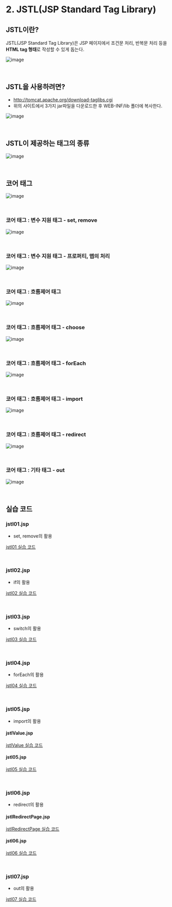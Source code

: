 # 2. JSTL(JSP Standard Tag Library)
## JSTL이란?
JSTL(JSP Standard Tag Library)은 JSP 페이지에서 조건문 처리, 반복문 처리 등을 **HTML tag 형태**로 작성할 수 있게 돕는다.

![image](https://user-images.githubusercontent.com/57928612/116853005-4cb0e080-ac30-11eb-88df-034d6804ddea.png)

<br>

## JSTL을 사용하려면?
- http://tomcat.apache.org/download-taglibs.cgi
- 위의 사이트에서 3가지 jar파일을 다운로드한 후 WEB-INF/lib 폴더에 복사한다.

![image](https://user-images.githubusercontent.com/57928612/116853087-6baf7280-ac30-11eb-8eda-741f98bb0385.png)

<br>

## JSTL이 제공하는 태그의 종류
![image](https://user-images.githubusercontent.com/57928612/116853119-78cc6180-ac30-11eb-9506-eb85a4f97f4a.png)

<br>

## 코어 태그
![image](https://user-images.githubusercontent.com/57928612/116853150-87b31400-ac30-11eb-819a-0f216a448e57.png)

<br>

### 코어 태그 : 변수 지원 태그 - set, remove
![image](https://user-images.githubusercontent.com/57928612/116853188-9994b700-ac30-11eb-942c-0dbe6ee098ef.png)

<br>

### 코어 태그 : 변수 지원 태그 - 프로퍼티, 맵의 처리
![image](https://user-images.githubusercontent.com/57928612/116853272-c052ed80-ac30-11eb-9743-daa8c4882383.png)

<br>

### 코어 태그 : 흐름제어 태그
![image](https://user-images.githubusercontent.com/57928612/116853315-ccd74600-ac30-11eb-8453-b94b58698629.png)

<br>

### 코어 태그 : 흐름제어 태그 - choose
![image](https://user-images.githubusercontent.com/57928612/116853385-eaa4ab00-ac30-11eb-9c63-d019b470fccd.png)

<br>

### 코어 태그 : 흐름제어 태그 - forEach
![image](https://user-images.githubusercontent.com/57928612/116853457-0dcf5a80-ac31-11eb-8551-51b21cbe93ea.png)

<br>

### 코어 태그 : 흐름제어 태그 - import
![image](https://user-images.githubusercontent.com/57928612/116853573-42dbad00-ac31-11eb-95c8-6120683289bd.png)

<br>

### 코어 태그 : 흐름제어 태그 - redirect
![image](https://user-images.githubusercontent.com/57928612/116853716-79192c80-ac31-11eb-98a2-6cae505f4825.png)

<br>

### 코어 태그 : 기타 태그 - out
![image](https://user-images.githubusercontent.com/57928612/116853853-ae257f00-ac31-11eb-8083-7e0bb5e74b24.png)

<br>

## 실습 코드
### jstl01.jsp
- set, remove의 활용

[jstl01 실습 코드](https://github.com/LAH1203/Study_JavaSpring/blob/main/lah1203/2.%20%EC%9B%B9%20%EB%B0%B1%EC%97%94%EB%93%9C%20%ED%94%84%EB%A1%9C%EA%B7%B8%EB%9E%98%EB%B0%8D%20%EA%B8%B0%EC%B4%88/jstl01.jsp)

<br>

### jstl02.jsp
- if의 활용

[jstl02 실습 코드](https://github.com/LAH1203/Study_JavaSpring/blob/main/lah1203/2.%20%EC%9B%B9%20%EB%B0%B1%EC%97%94%EB%93%9C%20%ED%94%84%EB%A1%9C%EA%B7%B8%EB%9E%98%EB%B0%8D%20%EA%B8%B0%EC%B4%88/jstl02.jsp)

<br>

### jstl03.jsp
- switch의 활용

[jstl03 실습 코드](https://github.com/LAH1203/Study_JavaSpring/blob/main/lah1203/2.%20%EC%9B%B9%20%EB%B0%B1%EC%97%94%EB%93%9C%20%ED%94%84%EB%A1%9C%EA%B7%B8%EB%9E%98%EB%B0%8D%20%EA%B8%B0%EC%B4%88/jstl03.jsp)

<br>

### jstl04.jsp
- forEach의 활용

[jstl04 실습 코드](https://github.com/LAH1203/Study_JavaSpring/blob/main/lah1203/2.%20%EC%9B%B9%20%EB%B0%B1%EC%97%94%EB%93%9C%20%ED%94%84%EB%A1%9C%EA%B7%B8%EB%9E%98%EB%B0%8D%20%EA%B8%B0%EC%B4%88/jstl04.jsp)

<br>

### jstl05.jsp
- import의 활용
#### jstlValue.jsp
[jstlValue 실습 코드](https://github.com/LAH1203/Study_JavaSpring/blob/main/lah1203/2.%20%EC%9B%B9%20%EB%B0%B1%EC%97%94%EB%93%9C%20%ED%94%84%EB%A1%9C%EA%B7%B8%EB%9E%98%EB%B0%8D%20%EA%B8%B0%EC%B4%88/jstlValue.jsp)
#### jstl05.jsp
[jstl05 실습 코드](https://github.com/LAH1203/Study_JavaSpring/blob/main/lah1203/2.%20%EC%9B%B9%20%EB%B0%B1%EC%97%94%EB%93%9C%20%ED%94%84%EB%A1%9C%EA%B7%B8%EB%9E%98%EB%B0%8D%20%EA%B8%B0%EC%B4%88/jstl05.jsp)

<br>

### jstl06.jsp
- redirect의 활용
#### jstlRedirectPage.jsp
[jstlRedirectPage 실습 코드](https://github.com/LAH1203/Study_JavaSpring/blob/main/lah1203/2.%20%EC%9B%B9%20%EB%B0%B1%EC%97%94%EB%93%9C%20%ED%94%84%EB%A1%9C%EA%B7%B8%EB%9E%98%EB%B0%8D%20%EA%B8%B0%EC%B4%88/jstlRedirectPage.jsp)
#### jstl06.jsp
[jstl06 실습 코드](https://github.com/LAH1203/Study_JavaSpring/blob/main/lah1203/2.%20%EC%9B%B9%20%EB%B0%B1%EC%97%94%EB%93%9C%20%ED%94%84%EB%A1%9C%EA%B7%B8%EB%9E%98%EB%B0%8D%20%EA%B8%B0%EC%B4%88/jstl06.jsp)

<br>

### jstl07.jsp
- out의 활용

[jstl07 실습 코드](https://github.com/LAH1203/Study_JavaSpring/blob/main/lah1203/2.%20%EC%9B%B9%20%EB%B0%B1%EC%97%94%EB%93%9C%20%ED%94%84%EB%A1%9C%EA%B7%B8%EB%9E%98%EB%B0%8D%20%EA%B8%B0%EC%B4%88/jstl07.jsp)
